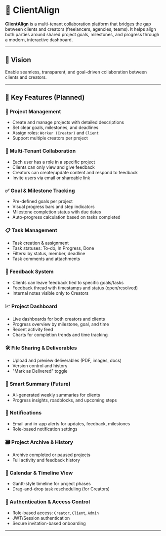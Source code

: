 # 🧩 ClientAlign

**ClientAlign** is a multi-tenant collaboration platform that bridges the gap between clients and creators (freelancers, agencies, teams). It helps align both parties around shared project goals, milestones, and progress through a modern, interactive dashboard.

---

## 🚀 Vision

Enable seamless, transparent, and goal-driven collaboration between clients and creators.

---

## 📌 Key Features (Planned)

### 🎯 Project Management

- Create and manage projects with detailed descriptions
- Set clear goals, milestones, and deadlines
- Assign roles: `Worker (Creator)` and `Client`
- Support multiple creators per project

### 👥 Multi-Tenant Collaboration

- Each user has a role in a specific project
- Clients can only view and give feedback
- Creators can create/update content and respond to feedback
- Invite users via email or shareable link

### ✅ Goal & Milestone Tracking

- Pre-defined goals per project
- Visual progress bars and step indicators
- Milestone completion status with due dates
- Auto-progress calculation based on tasks completed

### 📋 Task Management

- Task creation & assignment
- Task statuses: To-do, In Progress, Done
- Filters: by status, member, deadline
- Task comments and attachments

### 📝 Feedback System

- Clients can leave feedback tied to specific goals/tasks
- Feedback thread with timestamps and status (open/resolved)
- Internal notes visible only to Creators

### 📈 Project Dashboard

- Live dashboards for both creators and clients
- Progress overview by milestone, goal, and time
- Recent activity feed
- Charts for completion trends and time tracking

### 🛠 File Sharing & Deliverables

- Upload and preview deliverables (PDF, images, docs)
- Version control and history
- "Mark as Delivered" toggle

### 🧠 Smart Summary (Future)

- AI-generated weekly summaries for clients
- Progress insights, roadblocks, and upcoming steps

### 🔔 Notifications

- Email and in-app alerts for updates, feedback, milestones
- Role-based notification settings

### 🗃 Project Archive & History

- Archive completed or paused projects
- Full activity and feedback history

### 📅 Calendar & Timeline View

- Gantt-style timeline for project phases
- Drag-and-drop task rescheduling (for Creators)

### 🔐 Authentication & Access Control

- Role-based access: `Creator`, `Client`, `Admin`
- JWT/Session authentication
- Secure invitation-based onboarding

---
    